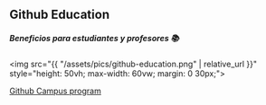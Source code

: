 ## Github Education

##### Beneficios para estudiantes y profesores 📚

<img src="{{ "/assets/pics/github-education.png" | relative_url }}" style="height: 50vh; max-width: 60vw; margin: 0 30px;">

[Github Campus program](https://education.github.com/schools)
